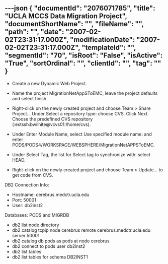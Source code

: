 ---json
{
  "documentId": "2076071785",
  "title": "UCLA MCCS Data Migration Project",
  "documentShortName": "",
  "fileName": "",
  "path": "",
  "date": "2007-02-02T23:31:17.000Z",
  "modificationDate": "2007-02-02T23:31:17.000Z",
  "templateId": "",
  "segmentId": "70",
  "isRoot": "False",
  "isActive": "True",
  "sortOrdinal": "",
  "clientId": "",
  "tag": ""
}
---

* Create a new Dynamic Web Project.

* Name the project MigrationNetAppSToEMC, leave the project defaults and select finish.

* Right-click on the newly created project and choose Team &gt; Share Project… Under Select a repository type: choose CVS. Click Next. Choose the predefined CVS repository (:extssh:bwilhite@vcvs01:/home/cvs).

* Under Enter Module Name, select Use specified module name: and enter PODS/PODS4/WORKSPACE/WEBSPHERE/MigrationNetAPPSToEMC.

* Under Select Tag, the list for Select tag to synchronize with: select HEAD.

* Right-click on the newly created project and choose Team &gt; Update… to get code from CVS.

DB2 Connection Info:
* Hostname: cerebrus.medctr.ucla.edu
* Port: 50001
* User: db2inst2

Databases: PODS and MIGRDB
* db2 list node directory
* db2 catalog tcpip node cerebrus remote cerebrus.medctr.ucla.edu server 50001
* db2 catalog db pods as pods at node cerebrus
* db2 connect to pods user db2inst2
* db2 list tables
* db2 list tables for schema DB2INST1
